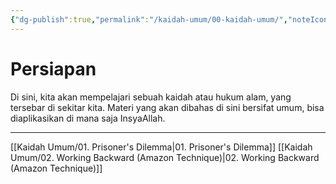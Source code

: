 ```yaml
---
{"dg-publish":true,"permalink":"/kaidah-umum/00-kaidah-umum/","noteIcon":"","created":"2025-10-21T17:06:34.880+07:00","updated":"2025-10-28T09:35:40.000+07:00"}
---
```


# Persiapan
Di sini, kita akan mempelajari sebuah kaidah atau hukum alam, yang tersebar di sekitar kita. Materi yang akan dibahas di sini bersifat umum, bisa diaplikasikan di mana saja InsyaAllah.
___
[[Kaidah Umum/01. Prisoner's Dilemma\|01. Prisoner's Dilemma]]
[[Kaidah Umum/02. Working Backward (Amazon Technique)\|02. Working Backward (Amazon Technique)]]